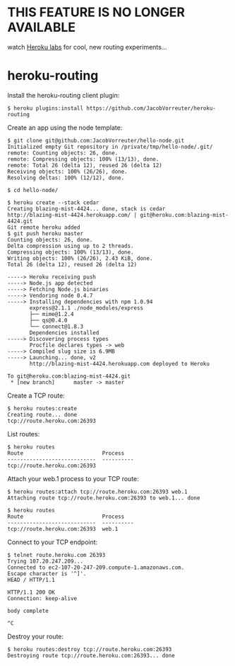 # **THIS FEATURE IS NO LONGER AVAILABLE**

watch [Heroku labs](https://devcenter.heroku.com/articles/labs) for cool, new routing experiments...

# heroku-routing

Install the heroku-routing client plugin:

    $ heroku plugins:install https://github.com/JacobVorreuter/heroku-routing

Create an app using the node template:

    $ git clone git@github.com:JacobVorreuter/hello-node.git
    Initialized empty Git repository in /private/tmp/hello-node/.git/
    remote: Counting objects: 26, done.
    remote: Compressing objects: 100% (13/13), done.
    remote: Total 26 (delta 12), reused 26 (delta 12)
    Receiving objects: 100% (26/26), done.
    Resolving deltas: 100% (12/12), done.

    $ cd hello-node/

    $ heroku create --stack cedar
    Creating blazing-mist-4424... done, stack is cedar
    http://blazing-mist-4424.herokuapp.com/ | git@heroku.com:blazing-mist-4424.git
    Git remote heroku added
    $ git push heroku master
    Counting objects: 26, done.
    Delta compression using up to 2 threads.
    Compressing objects: 100% (13/13), done.
    Writing objects: 100% (26/26), 2.43 KiB, done.
    Total 26 (delta 12), reused 26 (delta 12)

    -----> Heroku receiving push
    -----> Node.js app detected
    -----> Fetching Node.js binaries
    -----> Vendoring node 0.4.7
    -----> Installing dependencies with npm 1.0.94
           express@2.1.1 ./node_modules/express 
           ├── mime@1.2.4
           ├── qs@0.4.0
           └── connect@1.8.3
           Dependencies installed
    -----> Discovering process types
           Procfile declares types -> web
    -----> Compiled slug size is 6.9MB
    -----> Launching... done, v2
           http://blazing-mist-4424.herokuapp.com deployed to Heroku

    To git@heroku.com:blazing-mist-4424.git
     * [new branch]      master -> master

Create a TCP route:

    $ heroku routes:create
    Creating route... done
    tcp://route.heroku.com:26393

List routes:

    $ heroku routes
    Route                         Process 
    ----------------------------  ----------
    tcp://route.heroku.com:26393              

Attach your web.1 process to your TCP route:

    $ heroku routes:attach tcp://route.heroku.com:26393 web.1
    Attaching route tcp://route.heroku.com:26393 to web.1... done

    $ heroku routes
    Route                         Process 
    ----------------------------  ----------
    tcp://route.heroku.com:26393  web.1

Connect to your TCP endpoint:

    $ telnet route.heroku.com 26393
    Trying 107.20.247.209...
    Connected to ec2-107-20-247-209.compute-1.amazonaws.com.
    Escape character is '^]'.
    HEAD / HTTP/1.1

    HTTP/1.1 200 OK
    Connection: keep-alive

    body complete

    ^C

Destroy your route:

    $ heroku routes:destroy tcp://route.heroku.com:26393 
    Destroying route tcp://route.heroku.com:26393... done

